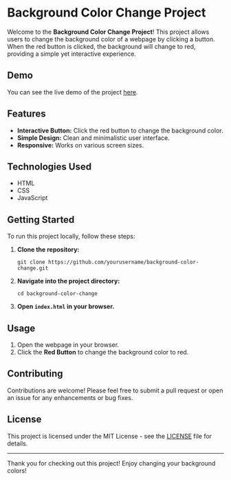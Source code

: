 <!DOCTYPE html>
<html lang="en">
<head>
    <meta charset="UTF-8">
    <meta name="viewport" content="width=device-width, initial-scale=1.0">
    <title>Background Color Change Project</title>
</head>
<body>

<h1>Background Color Change Project</h1>

<p>Welcome to the <strong>Background Color Change Project</strong>! This project allows users to change the background color of a webpage by clicking a button. When the red button is clicked, the background will change to red, providing a simple yet interactive experience.</p>

<h2>Demo</h2>
<p>You can see the live demo of the project <a href="https://background-change-bice.vercel.app/" target="_blank">here</a>.</p>

<h2>Features</h2>
<ul>
    <li><strong>Interactive Button:</strong> Click the red button to change the background color.</li>
    <li><strong>Simple Design:</strong> Clean and minimalistic user interface.</li>
    <li><strong>Responsive:</strong> Works on various screen sizes.</li>
</ul>

<h2>Technologies Used</h2>
<ul>
    <li>HTML</li>
    <li>CSS</li>
    <li>JavaScript</li>
</ul>

<h2>Getting Started</h2>
<p>To run this project locally, follow these steps:</p>
<ol>
    <li><strong>Clone the repository:</strong>
        <pre><code>git clone https://github.com/yourusername/background-color-change.git</code></pre>
    </li>
    <li><strong>Navigate into the project directory:</strong>
        <pre><code>cd background-color-change</code></pre>
    </li>
    <li><strong>Open <code>index.html</code> in your browser.</strong></li>
</ol>

<h2>Usage</h2>
<ol>
    <li>Open the webpage in your browser.</li>
    <li>Click the <strong>Red Button</strong> to change the background color to red.</li>
</ol>

<h2>Contributing</h2>
<p>Contributions are welcome! Please feel free to submit a pull request or open an issue for any enhancements or bug fixes.</p>

<h2>License</h2>
<p>This project is licensed under the MIT License - see the <a href="LICENSE">LICENSE</a> file for details.</p>

<hr>

<p>Thank you for checking out this project! Enjoy changing your background colors!</p>

</body>
</html>
